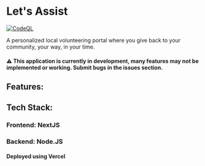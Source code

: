 # Let's Assist
[![CodeQL](https://github.com/rrcoder0167/lets-assist/actions/workflows/codeql.yml/badge.svg)](https://github.com/rrcoder0167/lets-assist/actions/workflows/codeql.yml)

A personalized local volunteering portal where you give back to your community, your way, in your time.

#### ⚠️ This application is currently in development, many features may not be implemented or working. Submit bugs in the issues section.

## Features:


## Tech Stack:
### Frontend: NextJS
### Backend: Node.JS
#### Deployed using Vercel

